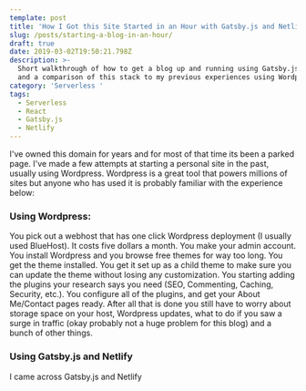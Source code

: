 ```yaml
---
template: post
title: 'How I Got this Site Started in an Hour with Gatsby.js and Netlify '
slug: /posts/starting-a-blog-in-an-hour/
draft: true
date: 2019-03-02T19:50:21.798Z
description: >-
  Short walkthrough of how to get a blog up and running using Gatsby.js/Netlify
  and a comparison of this stack to my previous experiences using Wordpress. 
category: 'Serverless '
tags:
  - Serverless
  - React
  - Gatsby.js
  - Netlify
---
```

I've owned this domain for years and for most of that time its been a parked page. I've made a few attempts at starting a personal site in the past, usually using Wordpress. Wordpress is a great tool that powers millions of sites but anyone who has used it is probably familiar with the experience below:

### Using Wordpress: 

You pick out a webhost that has one click Wordpress deployment (I usually used BlueHost). It costs five dollars a month. You make your admin account. You install Wordpress and you browse free themes for way too long. You get the theme installed. You get it set up as a child theme to make sure you can update the theme without losing any customization. You starting adding the plugins your research says you need (SEO, Commenting, Caching, Security, etc.). You configure all of the plugins, and get your About Me/Contact pages ready. After all that is done you still have to worry about storage space on your host, Wordpress updates, what  to do if you saw a surge in traffic (okay probably not a huge problem for this blog) and a bunch of other things. 

### Using Gatsby.js and Netlify 

I came across Gatsby.js and Netlify
